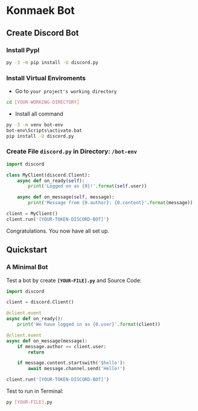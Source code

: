 # Konmaek Bot

## **Create Discord Bot**

### **Install Pypl**
```bash
py -3 -m pip install -U discord.py
```
### **Install Virtual Enviroments**
* Go to `your project's working directory`
```bash
cd [YOUR-WORKING-DIRECTORY]
```
* Install all command
```bash
py -3 -m venv bot-env
bot-env\Scripts\activate.bat
pip install -U discord.py
```
### Create File **`discord.py`** in Directory: **`/bot-env`**
```py
import discord

class MyClient(discord.Client):
    async def on_ready(self):
        print('Logged on as {0}!'.format(self.user))

    async def on_message(self, message):
        print('Message from {0.author}: {0.content}'.format(message))

client = MyClient()
client.run('[YOUR-TOKEN-DISCORD-BOT]')
```
Congratulations. You now have all set up.

## Quickstart
### A Minimal Bot
Test a bot by create **`[YOUR-FILE].py`**
and Source Code:
```py
import discord

client = discord.Client()

@client.event
async def on_ready():
    print('We have logged in as {0.user}'.format(client))

@client.event
async def on_message(message):
    if message.author == client.user:
        return

    if message.content.startswith('$hello'):
        await message.channel.send('Hello!')

client.run('[YOUR-TOKEN-DISCORD-BOT]')
```
Test to run in Terminal:
```bash
py [YOUR-FILE].py
```